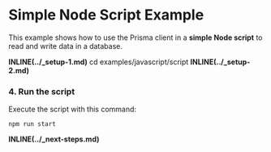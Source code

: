 # Simple Node Script Example

This example shows how to use the Prisma client in a **simple Node script** to read and write data in a database.

**INLINE(../\_setup-1.md)**
cd examples/javascript/script
**INLINE(../\_setup-2.md)**

### 4. Run the script

Execute the script with this command:

```
npm run start
```

**INLINE(../\_next-steps.md)**
